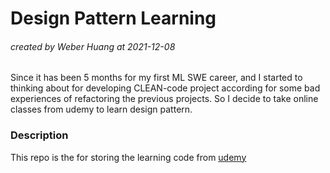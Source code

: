 # Design Pattern Learning

###### created by Weber Huang at 2021-12-08

Since it has been 5 months for my first ML SWE career, and I started to thinking about for developing CLEAN-code project according for some bad experiences of refactoring the previous projects. So I decide to take online classes from udemy to learn design pattern.

### Description

This repo is the for storing the learning code from [udemy](https://www.udemy.com/course/design-patterns-in-python/learn/lecture/16396650#overview)